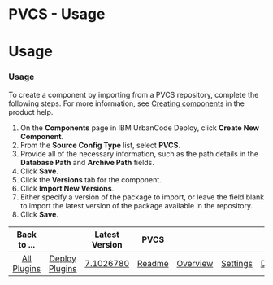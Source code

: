 
PVCS - Usage
============

# Usage


### Usage




To create a component by importing from a PVCS repository, complete the following steps. For more information, see [Creating components](http://www-01.ibm.com/support/knowledgecenter/SS4GSP_6.2.1/com.ibm.udeploy.doc/topics/comp_create.html "Creating components") in the product help.

1. On the **Components** page in IBM UrbanCode Deploy, click **Create New Component**.
2. From the **Source Config Type** list, select **PVCS**.
3. Provide all of the necessary information, such as the path details in the **Database Path** and **Archive Path** fields.
4. Click **Save**.
5. Click the **Versions** tab for the component.
6. Click **Import New Versions**.
7. Either specify a version of the package to import, or leave the field blank to import the latest version of the package available in the repository.
8. Click **Save**.

|Back to ...||Latest Version|PVCS ||||
| :---: | :---: | :---: | :---: | :---: | :---: | :---: |
|[All Plugins](../../index.md)|[Deploy Plugins](../README.md)|[7.1026780](https://raw.githubusercontent.com/UrbanCode/IBM-UCD-PLUGINS/main/files/PvcsSourceConfig/PvcsSourceConfig-7.1026780.zip)|[Readme](README.md)|[Overview](overview.md)|[Settings](settings.md)|[Downloads](downloads.md)|
